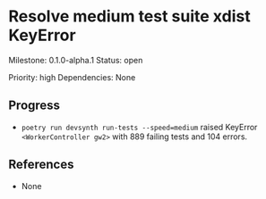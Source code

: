 # Resolve medium test suite xdist KeyError
Milestone: 0.1.0-alpha.1
Status: open

Priority: high
Dependencies: None

## Progress
- `poetry run devsynth run-tests --speed=medium` raised KeyError `<WorkerController gw2>` with 889 failing tests and 104 errors.

## References
- None
